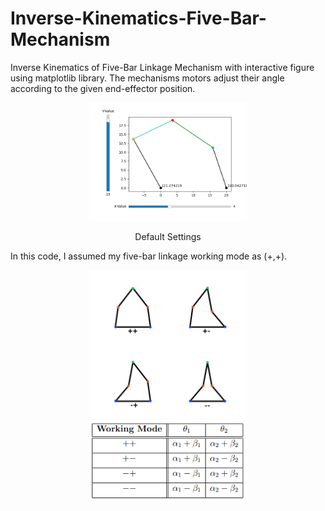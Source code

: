 # Inverse-Kinematics-Five-Bar-Mechanism
 Inverse Kinematics of Five-Bar Linkage Mechanism with interactive figure using matplotlib library.
 The mechanisms motors adjust their angle according to the given end-effector position.
 
<p align="center" width="100%">
    <img width="50%" src="https://raw.githubusercontent.com/mertgulgel/Inverse-Kinematics-Five-Bar/main/Figure%20ScreenShot/figure.png">
</p>

<p align="center"> 
    Default Settings 
</p>

In this code, I assumed my five-bar linkage working mode as (+,+).
<p align="center" width="100%">
    <img width="50%" src="https://raw.githubusercontent.com/mertgulgel/Inverse-Kinematics-Five-Bar/main/Figure%20ScreenShot/workingmode.jpg">
    <img width="50%" src="https://raw.githubusercontent.com/mertgulgel/Inverse-Kinematics-Five-Bar/main/Figure%20ScreenShot/workingmodetypes.png">
</p>
